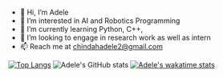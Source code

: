 - 👋 Hi, I’m Adele
- 👀 I’m interested in AI and Robotics Programming
- 🌱 I’m currently learning Python, C++, 
- 💞️ I’m looking to engage in research work as well as intern
- 📫 Reach me at chindahadele2@gmail.com


[![Top Langs](https://github-readme-stats.vercel.app/api/top-langs/?username=AI-Nerd1)](https://github.com/AI-Nerd1/github-readme-stats)
![Adele's GitHub stats](https://github-readme-stats.vercel.app/api?username=AI-Nerd1&show_icons=true&theme=radical)
[![Adele's wakatime stats](https://github-readme-stats.vercel.app/api/wakatime?username=Logan)](https://github.com/AI-Nerd1/github-readme-stats)



<!---
AI-Nerd1/AI-Nerd1 is a ✨ special ✨ repository because its `README.md` (this file) appears on your GitHub profile.
You can click the Preview link to take a look at your changes.
--->
